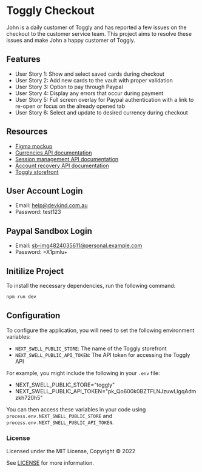 # Toggly Checkout

John is a daily customer of Toggly and has reported a few issues on the checkout to the customer service team. This project aims to resolve these issues and make John a happy customer of Toggly.

## Features

- User Story 1: Show and select saved cards during checkout
- User Story 2: Add new cards to the vault with proper validation
- User Story 3: Option to pay through Paypal
- User Story 4: Display any errors that occur during payment
- User Story 5: Full screen overlay for Paypal authentication with a link to re-open or focus on the already opened tab
- User Story 6: Select and update to desired currency during checkout

## Resources

- [Figma mockup](https://figma.com/mockup)
- [Currencies API documentation](https://developers.swell.is/frontend-api/currencies)
- [Session management API documentation](https://developers.swell.is/frontend-api/session-management)
- [Account recovery API documentation](https://developers.swell.is/frontend-api/payments)
- [Toggly storefront](https://toggly--dev.swell.store/)

## User Account Login

- Email: help@devkind.com.au
- Password: test123

## Paypal Sandbox Login

- Email: sb-img4824035611@personal.example.com
- Password: =X1pmlu+

## Initilize Project

To install the necessary dependencies, run the following command:

```bash
npm run dev

```
## Configuration

To configure the application, you will need to set the following environment variables:

- `NEXT_SWELL_PUBLIC_STORE`: The name of the Toggly storefront
- `NEXT_SWELL_PUBLIC_API_TOKEN`: The API token for accessing the Toggly API

For example, you might include the following in your `.env` file:
- NEXT_SWELL_PUBLIC_STORE="toggly"
- NEXT_SWELL_PUBLIC_API_TOKEN="pk_Qo600k0BZTFLNJzuwLIgqAdmzkh720h5"

You can then access these variables in your code using `process.env.NEXT_SWELL_PUBLIC_STORE` and `process.env.NEXT_SWELL_PUBLIC_API_TOKEN`.

### License

Licensed under the MIT License, Copyright © 2022

See [LICENSE](LICENSE) for more information.
